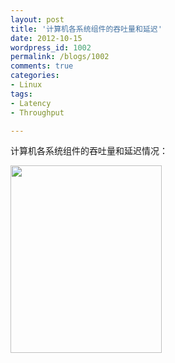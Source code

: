 ```yaml
---
layout: post
title: '计算机各系统组件的吞吐量和延迟'
date: 2012-10-15
wordpress_id: 1002
permalink: /blogs/1002
comments: true
categories:
- Linux
tags:
- Latency
- Throughput

---
```

计算机各系统组件的吞吐量和延迟情况：

<a href="http://prosight-wordpress.stor.sinaapp.com/uploads/2012/10/latencyAndThroughputSouth.png"><img src="http://prosight-wordpress.stor.sinaapp.com/uploads/2012/10/latencyAndThroughputSouth-242x300.png" alt="" title="latencyAndThroughputSouth" width="242" height="300" class="alignnone size-medium wp-image-1003" /></a>
